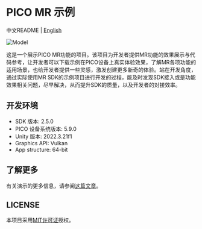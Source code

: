 # PICO MR 示例

中文README | [English](./README.md)

![Model](https://github.com/Pico-Developer/MRSample-Unity-MRTK/blob/main/MRSampleImage.jpeg)

这是一个展示PICO MR功能的项目。该项目为开发者提供MR功能的效果展示与代码参考，让开发者可以下载示例在PICO设备上真实体验效果，了解MR各项功能的适用场景，也给开发者提供一些灵感，激发创建更多新奇的体验。站在开发角度，通过实际使用MR SDK的示例项目进行开发的过程，能及时发现SDK接入或是功能效果相关问题，尽早解决，从而提升SDK的质量，以及开发者的对接效率。

## 开发环境

- SDK 版本: 2.5.0
- PICO 设备系统版本: 5.9.0
- Unity 版本: 2022.3.21f1
- Graphics API: Vulkan
- App structure: 64-bit

## 了解更多

有关演示的更多信息，请参阅[这篇文章](https://developer-cn.picoxr.com/document/unity/mixed-reality-mrtk-sample/)。

## LICENSE

本项目采用[MIT许可证](./License.md)授权。
